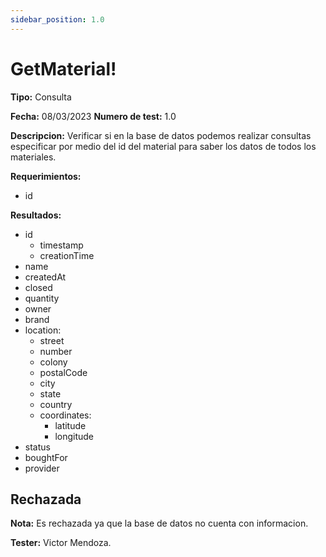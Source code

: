 ```yaml
---
sidebar_position: 1.0
---
```


# GetMaterial!

**Tipo:** Consulta

**Fecha:** 08/03/2023  **Numero de test:** 1.0

**Descripcion:** Verificar si en la base de datos podemos realizar consultas especificar por medio del id del material para saber los datos de todos los materiales.

**Requerimientos:** 
- id

**Resultados:**
- id
    - timestamp 
    - creationTime
- name
- createdAt
- closed
- quantity
- owner
- brand
- location:
    - street
    - number
    - colony
    - postalCode
    - city
    - state
    - country
    - coordinates: 
        - latitude
        - longitude
- status
- boughtFor
- provider

## Rechazada
**Nota:** Es rechazada ya que la base de datos no cuenta con informacion.

**Tester:** Victor Mendoza.